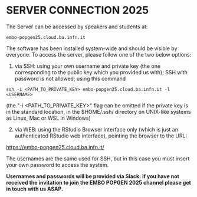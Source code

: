 # SERVER CONNECTION 2025

The Server can be accessed by speakers and students at:
```
embo-popgen25.cloud.ba.infn.it
```

The software has been installed system-wide and should be visible by everyone. 
To access the server, please follow one of the two below options:

1. via SSH:
using your own username and private key (the one corresponding to the public key which you provided us with); SSH with password is not allowed; using this command

````
ssh -i <PATH_TO_PRIVATE_KEY> embo-popgen25.cloud.ba.infn.it -l <USERNAME>
````

(the "-i <PATH_TO_PRIVATE_KEY>" flag can be omitted if the private key is in the standard location, in the $HOME/.ssh/ directory on UNIX-like systems as Linux, Mac or WSL in Windows)

2. via WEB:
using the RStudio Browser interface only (which is just an  authenticated RStudio web interface), pointing the browser to the URL:

https://embo-popgen25.cloud.ba.infn.it/

The usernames are the same used for SSH, but in this case you must insert your own password to access the system.

**Usernames and passwords will be provided via Slack: if you have not received the invitation to join the EMBO POPGEN 2025 channel please get in touch with us ASAP.**

